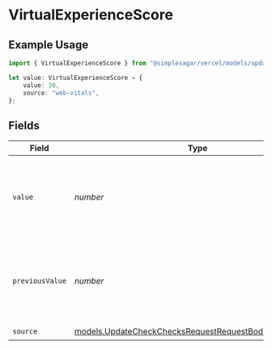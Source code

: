 # VirtualExperienceScore

## Example Usage

```typescript
import { VirtualExperienceScore } from "@simplesagar/vercel/models/updatecheckop.js";

let value: VirtualExperienceScore = {
    value: 30,
    source: "web-vitals",
};
```

## Fields

| Field                                                                                                                  | Type                                                                                                                   | Required                                                                                                               | Description                                                                                                            | Example                                                                                                                |
| ---------------------------------------------------------------------------------------------------------------------- | ---------------------------------------------------------------------------------------------------------------------- | ---------------------------------------------------------------------------------------------------------------------- | ---------------------------------------------------------------------------------------------------------------------- | ---------------------------------------------------------------------------------------------------------------------- |
| `value`                                                                                                                | *number*                                                                                                               | :heavy_check_mark:                                                                                                     | The calculated Virtual Experience Score value, between 0 and 100                                                       | 30                                                                                                                     |
| `previousValue`                                                                                                        | *number*                                                                                                               | :heavy_minus_sign:                                                                                                     | A previous Virtual Experience Score value to display a delta, between 0 and 100                                        | 35                                                                                                                     |
| `source`                                                                                                               | [models.UpdateCheckChecksRequestRequestBodyOutputSource](../models/updatecheckchecksrequestrequestbodyoutputsource.md) | :heavy_check_mark:                                                                                                     | N/A                                                                                                                    |                                                                                                                        |